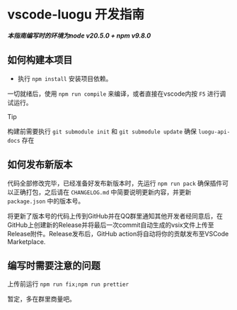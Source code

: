 # vscode-luogu 开发指南

**_本指南编写时的环境为node v20.5.0 + npm v9.8.0_**

## 如何构建本项目

- 执行 `npm install` 安装项目依赖。

一切就绪后，使用 `npm run compile` 来编译，或者直接在vscode内按 `F5` 进行调试运行。

> [!TIP]
> 构建前需要执行 `git submodule init` 和 `git submodule update` 确保 `luogu-api-docs` 存在

## 如何发布新版本

代码全部修改完毕，已经准备好发布新版本时，先运行 `npm run pack` 确保插件可以正确打包，之后请在 `CHANGELOG.md` 中简要说明更新内容，并更新 `package.json` 中的版本号。

将更新了版本号的代码上传到GitHub并在QQ群里通知其他开发者经同意后，在GitHub上创建新的Release并将最后一次commit自动生成的vsix文件上传至Release附件。Release发布后，GitHub action将自动将你的贡献发布至VSCode Marketplace.

## 编写时需要注意的问题

上传前运行 `npm run fix;npm run prettier`

暂定，多在群里商量吧。

